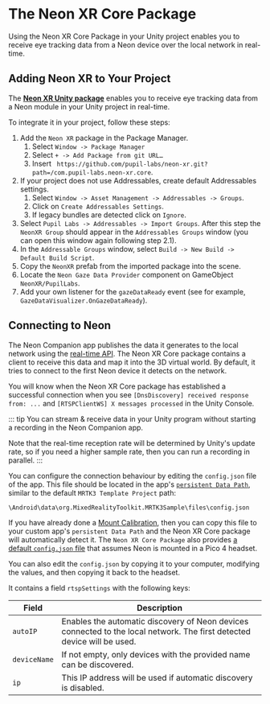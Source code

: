 # The Neon XR Core Package

Using the Neon XR Core Package in your Unity project enables you to receive eye tracking data from a Neon device over the local network in real-time.

## Adding Neon XR to Your Project

The [**Neon XR Unity package**](https://github.com/pupil-labs/neon-xr) enables you to receive eye tracking data from a Neon module in your Unity project in real-time.

To integrate it in your project, follow these steps:

1. Add the `Neon XR` package in the Package Manager.
   1. Select `Window -> Package Manager`
   2. Select `+ -> Add Package from git URL…`
   3. Insert ` https://github.com/pupil-labs/neon-xr.git?path=/com.pupil-labs.neon-xr.core`.
1. If your project does not use Addressables, create default Addressables settings.
   1. Select `Window -> Asset Management -> Addressables -> Groups`.
   2. Click on `Create Addressables Settings`.
   3. If legacy bundles are detected click on `Ignore`.
1. Select `Pupil Labs -> Addressables -> Import Groups`. After this step the `NeonXR Group` should appear in the `Addressables Groups` window (you can open this window again following step 2.1).
1. In the `Addressable Groups` window, select `Build -> New Build -> Default Build Script`.
1. Copy the `NeonXR` prefab from the imported package into the scene.
1. Locate the `Neon Gaze Data Provider` component on GameObject `NeonXR/PupilLabs`.
1. Add your own listener for the `gazeDataReady` event (see for example, `GazeDataVisualizer.OnGazeDataReady`).

## Connecting to Neon

The Neon Companion app publishes the data it generates to the local network using the [real-time API](/real-time-api/tutorials/). The Neon XR Core package contains a client to receive this data and map it into the 3D virtual world. By default, it tries to connect to the first Neon device it detects on the network.

You will know when the Neon XR Core package has established a successful connection when you see `[DnsDiscovery] received response from: ...` and `[RTSPClientWS] X messages processed` in the Unity Console.

::: tip
You can stream & receive data in your Unity program without starting a recording in the Neon Companion app.

Note that the real-time reception rate will be determined by Unity's update rate, so if you need a higher sample rate, then you can run a recording in parallel.
:::

You can configure the connection behaviour by editing the `config.json` file of the app. This file should be located in the app's [`persistent Data Path`](https://docs.unity3d.com/6000.0/Documentation/ScriptReference/Application-persistentDataPath.html), similar to the default `MRTK3 Template Project` path:

```
\Android\data\org.MixedRealityToolkit.MRTK3Sample\files\config.json
```

If you have already done a [Mount Calibration](../build-your-own-mount/index.md#calibrating-the-mount), then you can copy this file to your custom app's `persistent Data Path` and the Neon XR Core package will automatically detect it. The `Neon XR Core Package` also provides [a default `config.json` file](https://github.com/pupil-labs/neon-xr/blob/main/com.pupil-labs.neon-xr.core/Runtime/Addressables/config.json) that assumes Neon is mounted in a Pico 4 headset.

You can also edit the `config.json` by copying it to your computer, modifying the values, and then copying it back to the headset.

It contains a field `rtspSettings` with the following keys:

| Field        | Description                                                                                                             |
| ------------ | ----------------------------------------------------------------------------------------------------------------------- |
| `autoIP`     | Enables the automatic discovery of Neon devices connected to the local network. The first detected device will be used. |
| `deviceName` | If not empty, only devices with the provided name can be discovered.                                                    |
| `ip`         | This IP address will be used if automatic discovery is disabled.                                                        |
